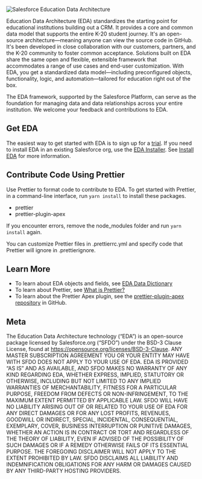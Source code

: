 ![Salesforce Education Data Architecture](https://github.com/SalesforceFoundation/EDA/blob/master/EDA%20GitHub.png "Salesforce Education Data Architecture")

Education Data Architecture (EDA) standardizes the starting point for educational institutions building out a CRM. It provides a core and common data model that supports the entire K-20 student journey. It's an open-source architecture—meaning anyone can view the source code in GitHub. It's been developed in close collaboration with our customers, partners, and the K-20 community to foster common acceptance. Solutions built on EDA share the same open and flexible, extensible framework that accommodates a range of use cases and end-user customization. With EDA, you get a standardized data model—including preconfigured objects, functionality, logic, and automation—tailored for education right out of the box.

The EDA framework, supported by the Salesforce Platform, can serve as the foundation for managing data and data relationships across your entire institution. We welcome your feedback and contributions to EDA. 

## Get EDA

The easiest way to get started with EDA is to sign up for a <a href="https://www.salesforce.org/trial/eda/" target="_blank">trial</a>. If you need to install EDA in an existing Salesforce org, use the <a href="https://install.salesforce.org/products/eda" target="_blank">EDA Installer</a>. See <a href="https://powerofus.force.com/s/article/EDA-Install-EDA" target="_blank">Install EDA</a> for more information.

## Contribute Code Using Prettier

Use Prettier to format code to contribute to EDA. To get started with Prettier, in a command-line interface, run `yarn install` to install these packages.

* prettier
* prettier-plugin-apex

If you encounter errors, remove the node_modules folder and run `yarn install` again.

You can customize Prettier files in .prettierrc.yml and specify code that Prettier will ignore in .prettierignore.

## Learn More

* To learn about EDA objects and fields, see <a href="https://powerofus.force.com/s/article/EDA-Data-Dictionary" target="_blank">EDA Data Dictionary</a>
* To learn about Prettier, see <a href="https://prettier.io/docs/en/index.html" target="_blank">What is Prettier?</a>
* To learn about the Prettier Apex plugin, see the <a href="https://github.com/dangmai/prettier-plugin-apex" target="_blank">prettier-plugin-apex repository</a> in GitHub.

## Meta

The Education Data Architecture technology (“EDA”) is an open-source package licensed by Salesforce.org (“SFDO”) under the BSD-3 Clause License, found at https://opensource.org/licenses/BSD-3-Clause. ANY MASTER SUBSCRIPTION AGREEMENT YOU OR YOUR ENTITY MAY HAVE WITH SFDO DOES NOT APPLY TO YOUR USE OF EDA. EDA IS PROVIDED “AS IS” AND AS AVAILABLE, AND SFDO MAKES NO WARRANTY OF ANY KIND REGARDING EDA, WHETHER EXPRESS, IMPLIED, STATUTORY OR OTHERWISE, INCLUDING BUT NOT LIMITED TO ANY IMPLIED WARRANTIES OF MERCHANTABILITY, FITNESS FOR A PARTICULAR PURPOSE, FREEDOM FROM DEFECTS OR NON-INFRINGEMENT, TO THE MAXIMUM EXTENT PERMITTED BY APPLICABLE LAW.
SFDO WILL HAVE NO LIABILITY ARISING OUT OF OR RELATED TO YOUR USE OF EDA FOR ANY DIRECT DAMAGES OR FOR ANY LOST PROFITS, REVENUES, GOODWILL OR INDIRECT, SPECIAL, INCIDENTAL, CONSEQUENTIAL, EXEMPLARY, COVER, BUSINESS INTERRUPTION OR PUNITIVE DAMAGES, WHETHER AN ACTION IS IN CONTRACT OR TORT AND REGARDLESS OF THE THEORY OF LIABILITY, EVEN IF ADVISED OF THE POSSIBILITY OF SUCH DAMAGES OR IF A REMEDY OTHERWISE FAILS OF ITS ESSENTIAL PURPOSE. THE FOREGOING DISCLAIMER WILL NOT APPLY TO THE EXTENT PROHIBITED BY LAW. SFDO DISCLAIMS ALL LIABILITY AND INDEMNIFICATION OBLIGATIONS FOR ANY HARM OR DAMAGES CAUSED BY ANY THIRD-PARTY HOSTING PROVIDERS.
